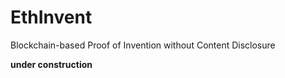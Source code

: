 # EthInvent
Blockchain-based Proof of Invention without Content Disclosure

**under construction**


